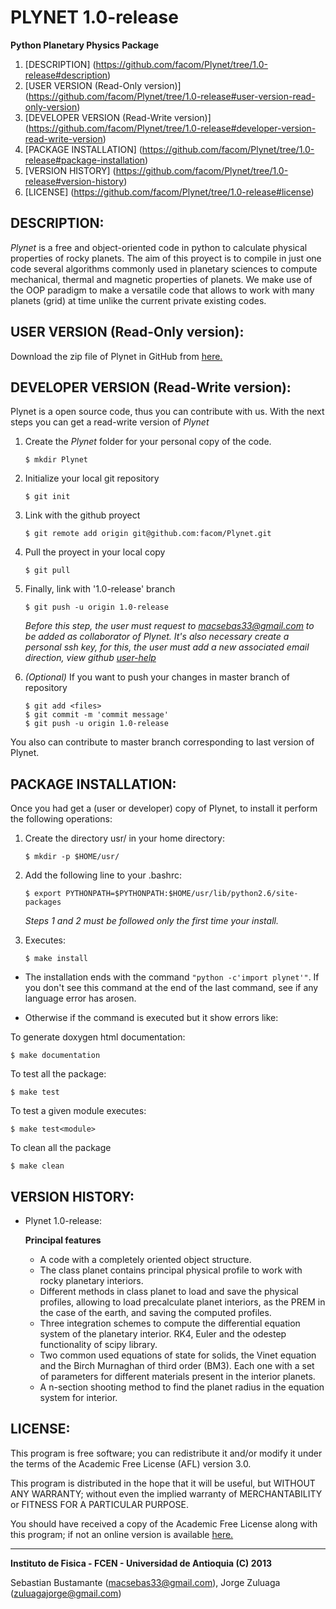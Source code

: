 PLYNET 1.0-release
==================
**Python Planetary Physics Package**

1.  [DESCRIPTION]
    (https://github.com/facom/Plynet/tree/1.0-release#description)
2.  [USER VERSION (Read-Only version)]
    (https://github.com/facom/Plynet/tree/1.0-release#user-version-read-only-version)
3.  [DEVELOPER VERSION (Read-Write version)]
    (https://github.com/facom/Plynet/tree/1.0-release#developer-version-read-write-version)
4.  [PACKAGE INSTALLATION]
    (https://github.com/facom/Plynet/tree/1.0-release#package-installation)
5.  [VERSION HISTORY]
    (https://github.com/facom/Plynet/tree/1.0-release#version-history)
6.  [LICENSE]
    (https://github.com/facom/Plynet/tree/1.0-release#license)


DESCRIPTION:
-----------------------------------------------------------------------------------------
*Plynet* is a free and object-oriented code in python to calculate physical 
properties of rocky planets. The aim of this proyect is to compile in just one code 
several algorithms commonly used in planetary sciences to compute mechanical, thermal 
and magnetic properties of planets. We make use of the OOP paradigm to make a versatile 
code that allows to work with many planets (grid) at time unlike the current private 
existing codes.


USER VERSION (Read-Only version):
-----------------------------------------------------------------------------------------
Download the zip file of Plynet in GitHub from 
[here.](https://github.com/facom/Plynet/archive/1.0-release.zip)


DEVELOPER VERSION (Read-Write version):
-----------------------------------------------------------------------------------------
Plynet is a open source code, thus you can contribute with us. With the next steps 
you can get a read-write version of *Plynet*


1.  Create the *Plynet* folder for your personal copy of the code.

        $ mkdir Plynet

2.  Initialize your local git repository

        $ git init

3.  Link with the github proyect

        $ git remote add origin git@github.com:facom/Plynet.git

4.  Pull the proyect in your local copy

        $ git pull

5.  Finally, link with '1.0-release' branch

        $ git push -u origin 1.0-release

    *Before this step, the user must request to macsebas33@gmail.com to be
    added as collaborator of Plynet. It's also necessary create a personal ssh 
    key, for this, the user must add a new associated email direction, view github 
    [user-help](https://help.github.com/)*

6.  *(Optional)* If you want to push your changes in master branch of repository

        $ git add <files>
        $ git commit -m 'commit message'
        $ git push -u origin 1.0-release


You also can contribute to master branch corresponding to last version of Plynet.


PACKAGE INSTALLATION:
-----------------------------------------------------------------------------------------
Once you had get a (user or developer) copy of Plynet, to install it perform the 
following operations:

1.  Create the directory usr/ in your home directory:
   
        $ mkdir -p $HOME/usr/

2.  Add the following line to your .bashrc:

        $ export PYTHONPATH=$PYTHONPATH:$HOME/usr/lib/python2.6/site-packages

    *Steps 1 and 2 must be followed only the first time your install.*

3.  Executes:
   
        $ make install

* The installation ends with the command `"python -c'import plynet'"`.  If
  you don't see this command at the end of the last command, see if any
  language error has arosen.

* Otherwise if the command is executed but it show errors like:

To generate doxygen html documentation:

    $ make documentation

To test all the package:
   
    $ make test

To test a given module executes:

    $ make test<module>

To clean all the package

    $ make clean


VERSION HISTORY:
-----------------------------------------------------------------------------------------
* Plynet 1.0-release:

  **Principal features**
  * A code with a completely oriented object structure. 
  * The class planet contains principal physical profile to work with rocky planetary
  interiors.
  * Different methods in class planet to load and save the physical profiles, allowing to 
  load precalculate planet interiors, as the PREM in the case of the earth, and saving
  the computed profiles.
  * Three integration schemes to compute the differential equation system of the 
  planetary interior. RK4, Euler and the odestep functionality of scipy library.
  * Two common used equations of state for solids, the Vinet equation and the Birch 
  Murnaghan of third order (BM3). Each one with a set of parameters for different 
  materials present in the interior planets.
  * A n-section shooting method to find the planet radius in the equation system for 
  interior.


LICENSE:
-----------------------------------------------------------------------------------------
This program is free software; you can redistribute it and/or modify it under the terms 
of the Academic Free License (AFL) version 3.0.

This program is distributed in the hope that it will be useful, but WITHOUT ANY WARRANTY; 
without even the implied warranty of MERCHANTABILITY or FITNESS FOR A PARTICULAR PURPOSE. 

You should have received a copy of the Academic Free License along with this program; if 
not an online version is available [here.](http://www.opensource.org/licenses/afl-3.0.php)


-----------------------------------------------------------------------------------------
**Instituto de Fisica - FCEN - Universidad de Antioquia (C) 2013**

Sebastian Bustamante (macsebas33@gmail.com), Jorge Zuluaga (zuluagajorge@gmail.com)